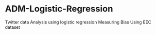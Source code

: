 # ADM-Logistic-Regression
Twitter data Analysis using logistic regression
Measuring Bias Using EEC dataset

